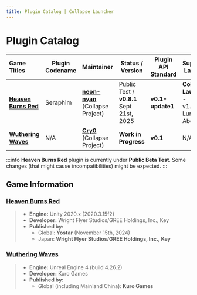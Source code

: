 ```yaml
---
title: Plugin Catalog | Collapse Launcher
---
```


<style>
    .VPDoc.has-aside .content-container {
        max-width: none!important;
    }

    @media (min-width: 1440px) {
        .VPContent.has-sidebar {
            padding-right: unset!important;
            padding-left: calc(var(--vp-sidebar-width))!important;
        }
        .VPSidebar {
            padding-right: 32px!important;
            padding-left: 32px!important;
            width: unset!important;
        }

        .VPNavBar.has-sidebar .title {
            padding-left: 16px!important;
            width: calc(var(--vp-sidebar-width) - 48px)!important;
        }
        .VPNavBar.has-sidebar .content {
            padding-right: 32px!important;
            padding-left: calc(var(--vp-sidebar-width))!important;
        }
        .VPNavBar.has-sidebar .divider {
            padding-left: var(--vp-sidebar-width)!important;
        }
    }

    @media (min-width: 1280px) {
        .VPDoc .container {
            display: flex!important;
            flex-wrap: unset!important;
            justify-content: center!important;
        }
    }
</style>

# Plugin Catalog

| Game Titles | Plugin Codename | Maintainer | Status / Version | Plugin API Standard | Supported Launcher | Automatic Update Support? | Supported Game Regions/Servers | Download Link    |
|:----------- | --------------- | ---------- | ---------------- | ------------------- | ------------------ | ------------------------- | ------------------------------ | ----------------------- |
| [**Heaven Burns Red**](https://heavenburnsred.yo-star.com/) | Seraphim | [**neon-nyan**](https://github.com/neon-nyan)<br/>(Collapse Project) | Public Test / **v0.8.1**<br/>Sept 21st, 2025 | **v0.1-update1** | **Collapse Launcher** - v1.83.10 Luna or Above | ✅ | Global (Yostar) | [**Mirror 1**](https://github.com/CollapseLauncher/CollapseLauncher-ReleaseRepo/raw/refs/heads/main/inhouse-plugin/heavenburnsred/build/Seraphim_0.8.1.0_API-0.1.1.0_20250921.zip)<br/>[**Mirror 2**](https://r2.bagelnl.my.id/cl-cdn/inhouse-plugin/heavenburnsred/build/Seraphim_0.8.1.0_API-0.1.1.0_20250921.zip)<br/>[**Mirror 3**](https://cdn.collapselauncher.com/cl-cdn/inhouse-plugin/heavenburnsred/build/Seraphim_0.8.1.0_API-0.1.1.0_20250921.zip) |
| [**Wuthering Waves**](https://wutheringwaves.kurogames.com/) | N/A | [**Cry0**](https://github.com/Cryotechnic)<br/>(Collapse Project) | **Work in Progress** | **v0.1** | N/A | N/A | Global<br/>Mainland china | N/A |

:::info
**Heaven Burns Red** plugin is currently under **Public Beta Test**. Some changes (that might cause incompatibilities) might be expected.
:::

## Game Information
### [Heaven Burns Red](https://heavenburnsred.yo-star.com/)
> - **Engine:** Unity 2020.x (2020.3.15f2)
> - **Developer:** Wright Flyer Studios/GREE Holdings, Inc., Key
> - **Published by:**
>   - Global: **Yostar** (November 15th, 2024)
>   - Japan: **Wright Flyer Studios/GREE Holdings, Inc., Key**

### [Wuthering Waves](https://wutheringwaves.kurogames.com/)
> - **Engine:** Unreal Engine 4 (build 4.26.2)
> - **Developer:** Kuro Games
> - **Published by:**
>   - Global (including Mainland China): **Kuro Games**